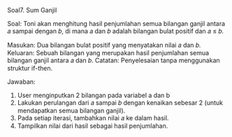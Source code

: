Soal7. Sum Ganjil

Soal:
Toni akan menghitung hasil penjumlahan semua bilangan ganjil antara 𝑎 sampai dengan 𝑏, di mana 𝑎 dan 𝑏 adalah bilangan bulat positif dan 𝑎 ≤ 𝑏.

Masukan: Dua bilangan bulat positif yang menyatakan nilai 𝑎 dan 𝑏.
Keluaran: Sebuah bilangan yang merupakan hasil penjumlahan semua bilangan ganjil antara 𝑎 dan 𝑏.
Catatan: Penyelesaian tanpa menggunakan struktur if-then.

Jawaban:
1. User menginputkan 2 bilangan pada variabel a dan b
2. Lakukan perulangan dari 𝑎 sampai 𝑏 dengan kenaikan sebesar 2 (untuk mendapatkan semua bilangan ganjil).
3. Pada setiap iterasi, tambahkan nilai 𝑎 ke dalam hasil.
4. Tampilkan nilai dari hasil sebagai hasil penjumlahan.

